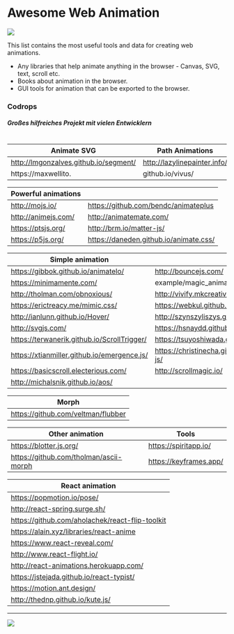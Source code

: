  

# Awesome Web Animation

<a href="">
  <img src="https://miro.medium.com/max/3118/1*e_3kXON1DGMqgZ1FE4kClQ.png">
</a>

This list contains the most useful tools and data for creating web animations.
* Any libraries that help animate anything in the browser - Canvas, SVG, text, scroll etc.
* Books about animation in the browser.
* GUI tools for animation that can be exported to the browser.

### Codrops
##### Großes hilfreiches Projekt mit vielen Entwicklern
 <img src="https://avatars3.githubusercontent.com/u/310036?s=200&v=4" alt="" href="https://github.com/codrops?language=html" weith="42" heigth="42">



<!DOCTYPE html>
<html >
<style>
.cities {
  background-color: black;
  color: white;
  margin: 20px;
  padding: 20px;
}
.td { border: 1px inset gray; color: white; background-color: black; }
.#information { visibility: hidden; }
.#summe { visibility: collapse; }
</style>
<div visibility: hidden>
<p align="center" visibility: hidden>
  <a align="center" href="https://awesome-web-animation.netlify.com">
    <img src="https://api.netlify.com/api/v1/badges/692bdbac-34dc-4783-8a4e-e4a586fee7b6/deploy-status" alt="Netlify deploy status">
  </a>
</p>
<a>
<div class="cities">
  <h2 >London</h2>
  <p>London is the capital of England.</p>
</div>

<h2>Tabelle mit unsichtbarer Zeile</h2>
<table>
  <tbody>
    <tr><td class="td">Spalte 1</td><td class="td" rowspan="2">Spalte 2</td><td class="td">Spalte 3</td></tr>
    <tr class="#information"><td>Spalte 1 inf</td><td class="td">Spalte 2</td><td class="td" rowspan="2">Spalte 3</td></tr>
    <tr><td class="td">Spalte 1</td><td class="td">Spalte 2</td></tr>
  </tbody>
</table>

<h2>Tabelle mit ausgeblendeter Zeile</h2>
<table>
  <tbody>
    <tr><td class="td">Spalte 1</td><td class="td" rowspan="2">Spalte 2</td class="td"><td class="td">Spalte 3</td></tr>
    <tr class="#summe"><tdclass="td" >Spalte 1</td><td class="td">Spalte 2</td><td class="td" rowspan="2">Spalte 3</td></tr>
    <tr class="#summe"><td class="td">Spalte 1</td><td class="td">Spalte 2</td></tr>
  </tbody>
</table>
</a>
</div>
</html>

|          Animate SVG        | Path Animations |    
|--------------|-----------------|
| http://lmgonzalves.github.io/segment/ | http://lazylinepainter.info/ |
| https://maxwellito.|github.io/vivus/ | https://connoratherton.com/walkway | 

|         Powerful animations      |    |
| ---------------------------------|----|
| http://mojs.io/    | https://github.com/bendc/animateplus | 
| http://animejs.com/ | http://animatemate.com/ | 
| https://ptsjs.org/ | http://brm.io/matter-js/ | 
| https://p5js.org/ | https://daneden.github.io/animate.css/ | 

| Simple animation   |   |
|--------------------|---|
| https://gibbok.github.io/animatelo/ | http://bouncejs.com/ |
|  https://minimamente.com/ | example/magic_animations/ | 
|  http://tholman.com/obnoxious/ | http://vivify.mkcreative.cz/ |
|  https://erictreacy.me/mimic.css/ | https://webkul.github.io/micron/ | 
|  http://ianlunn.github.io/Hover/ | http://szynszyliszys.github.io/repaintless/ |
|  http://svgjs.com/ |  https://hsnaydd.github.io/moveTo/demo/ |
|  https://terwanerik.github.io/ScrollTrigger/ | https://tsuyoshiwada.github.io/ weet-scroll/ | 
| https://xtianmiller.github.io/emergence.js/ | https://christinecha.github.io/choreographer-js/ |
|  https://basicscroll.electerious.com/ | http://scrollmagic.io/ |
|  http://michalsnik.github.io/aos/ |

| Morph |
|-------|
| https://github.com/veltman/flubber |

| Other animation  | Tools| 
|--------------------------|-----|
| https://blotter.js.org/ |   https://spiritapp.io/| 
|https://github.com/tholman/ascii-morph | https://keyframes.app/ | 







|  React animation  | 
|--------------------------|
| https://popmotion.io/pose/ |
| http://react-spring.surge.sh/ |
| https://github.com/aholachek/react-flip-toolkit |
| https://alain.xyz/libraries/react-anime |
| https://www.react-reveal.com/ |
| http://www.react-flight.io/ |
| http://react-animations.herokuapp.com/ |
| https://jstejada.github.io/react-typist/ |
| https://motion.ant.design/ |
| http://thednp.github.io/kute.js/ |

---

<a>
  <img src="https://miro.medium.com/max/3118/1*e_3kXON1DGMqgZ1FE4kClQ.png">
</a>